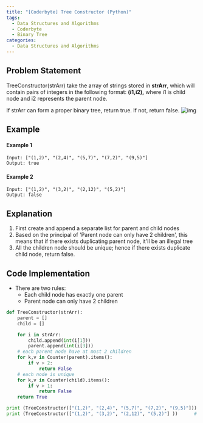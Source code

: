 ```yaml
---
title: "[Coderbyte] Tree Constructor (Python)"
tags:
  - Data Structures and Algorithms
  - Coderbyte
  - Binary Tree
categories:
  - Data Structures and Algorithms
---
```



## Problem Statement
TreeConstructor(strArr) take the array of strings stored in **strArr**, which will contain pairs of integers in the following format: **(i1,i2),** where i1 is child node and i2 represents the parent node.

If strArr can form a proper binary tree, return true. If not, return false.
![img](https://i.imgur.com/NMRdSO1.png)


## Example
#### Example 1
```
Input: ["(1,2)", "(2,4)", "(5,7)", "(7,2)", "(9,5)"] 
Output: true
```

#### Example 2
```
Input: ["(1,2)", "(3,2)", "(2,12)", "(5,2)"] 
Output: false
```


## Explanation
1. First create and append a separate list for parent and child nodes
2. Based on the principal of 'Parent node can only have 2 children', this means that if there exists duplicating parent node, it'll be an illegal tree
3. All the children node should be unique; hence if there exists duplicate child node, return false.


## Code Implementation
- There are two rules:
  - Each child node has exactly one parent
  - Parent node can only have 2 children

```python
def TreeConstructor(strArr):
    parent = []
    child = []

    for i in strArr:
        child.append(int(i[1]))
        parent.append(int(i[3]))
    # each parent node have at most 2 children
    for k,v in Counter(parent).items():
        if v > 2:
            return False
    # each node is unique
    for k,v in Counter(child).items():
        if v > 1:
            return False
    return True

print (TreeConstructor(["(1,2)", "(2,4)", "(5,7)", "(7,2)", "(9,5)"]))      # True
print (TreeConstructor(["(1,2)", "(3,2)", "(2,12)", "(5,2)"] ))      # False
```
